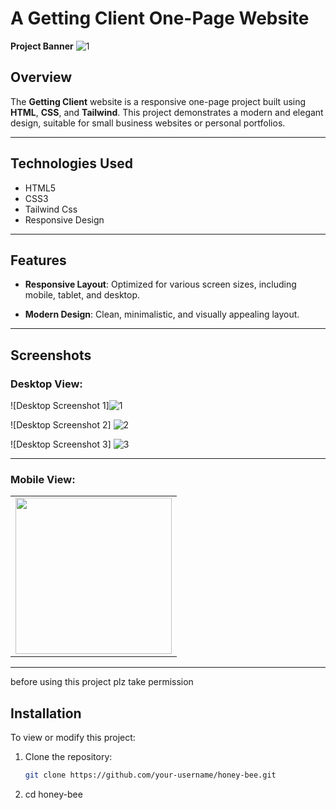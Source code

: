 # A Getting Client One-Page Website

**Project Banner**  ![1](https://github.com/user-attachments/assets/9bed1048-102d-462d-a313-9009bcd638b2)



## Overview

The **Getting Client** website is a responsive one-page project built using **HTML**, **CSS**, and **Tailwind**. This project demonstrates a modern and elegant design, suitable for small business websites or personal portfolios.

---

## Technologies Used

- HTML5
- CSS3
- Tailwind Css
- Responsive Design

---

## Features

- **Responsive Layout**: Optimized for various screen sizes, including mobile, tablet, and desktop.

- **Modern Design**: Clean, minimalistic, and visually appealing layout.

---

## Screenshots

### Desktop View:
![Desktop Screenshot 1]![1](https://github.com/user-attachments/assets/56ad1415-314c-424b-a1fb-f0d2bab06c33)

![Desktop Screenshot 2] ![2](https://github.com/user-attachments/assets/48d311e8-2105-4290-a609-fba60749a178)

![Desktop Screenshot 3]
![3](https://github.com/user-attachments/assets/d3b35e07-0b85-4b5a-9119-145eb1958b2f)

---

### Mobile View:

<table>
  <tr>
    <td><img src="https://github.com/user-attachments/assets/18f44680-de61-4da8-92f4-bfc674efcc2b" width="250px"></td>
   

  </tr>

</table>

---
before using this project plz take permission 
## Installation

To view or modify this project:

1. Clone the repository:  
   ```bash
   git clone https://github.com/your-username/honey-bee.git
2.  cd honey-bee
   
